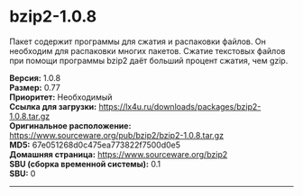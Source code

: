 # bzip2-1.0.8

Пакет содержит программы для сжатия и распаковки файлов. Он необходим для распаковки многих пакетов. Сжатие текстовых файлов при помощи программы bzip2 даёт больший процент сжатия, чем gzip.

**Версия:** 1.0.8
<br />
**Размер:** 0.77
<br />
**Приоритет:** Необходимый
<br />
**Ссылка для загрузки:** https://lx4u.ru/downloads/packages/bzip2-1.0.8.tar.gz
<br />
**Оригинальное расположение:** https://www.sourceware.org/pub/bzip2/bzip2-1.0.8.tar.gz
<br />
**MD5:** 67e051268d0c475ea773822f7500d0e5
<br />
**Домашняя страница:** https://www.sourceware.org/bzip2
        <br />**SBU (сборка временной системы):** 0.1
<br />
**SBU:** 0
***
            